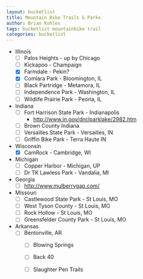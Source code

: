 ```yaml
---
layout: bucketlist
title: Mountain Bike Trails & Parks
author: Brian Kohles
tags: bucketlist mountainbike trail
categories: bucketlist
---
```

* Illinois
  - [ ] Palos Heights - up by Chicago
  - [ ] Kickapoo - Champaign
  - [x] Farmdale - Pekin?
  - [X] Comlara Park - Bloomington, IL
  - [ ] Black Partridge - Metamora, IL
  - [ ] Independence Park - Washington, IL
  - [ ] Wildlife Prairie Park - Peoria, IL
* Indiana
  - [ ] Fort Harrison State Park - Indianapolis
    - http://www.in.gov/dnr/parklake/2982.htm
  - [ ] Brown County Indiana
  - [ ] Versailles State Park - Versailles, IN
  - [ ] Griffin Bike Park - Terra Haute IN
* Wisconsin
  - [x] CamRock - Cambridge, WI
* Michigan
  - [ ] Copper Harbor - Michigan, UP
  - [ ] Dr TK Lawless Park - Vandalia, MI
* Georgia
  - [ ] http://www.mulberrygap.com/
* Missouri
  - [ ] Castlewood State Park - St Louis, MO
  - [ ] West Tyson County - St Louis, MO
  - [ ] Rock Hollow - St Louis, MO
  - [ ] Greensfelder County Park - St Louis, MO
* Arkansas
  - [ ] Bentonville, AR
    - [ ] Blowing Springs
    - [ ] Back 40
    - [ ] Slaughter Pen Trails
    